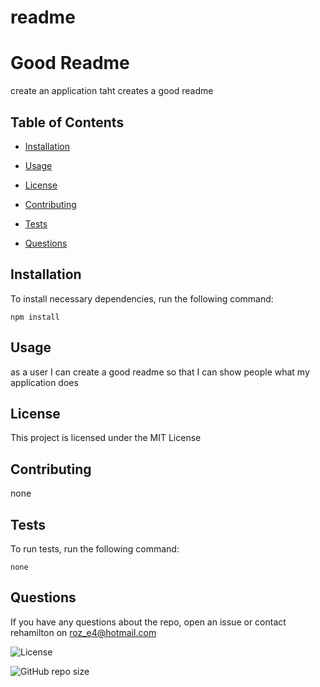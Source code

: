 

  # readme

  # Good Readme

  create an application taht creates a good readme

  ## Table of Contents

  * [Installation](#installation)

  * [Usage](#Usage)

  * [License](#license)

  * [Contributing](#contrbuting)

  * [Tests](#tests)

  * [Questions](#questions)

  ## Installation

  To install necessary dependencies, run the following command:

  ```
  npm install
  ```

  ## Usage

  as a user
  I can create a good readme
  so that I can show people what my application does

  ## License

  This project is licensed under the MIT License

  ## Contributing

  none

  ## Tests

  To run tests, run the following command:

  ```
  none
  ```

  ## Questions

  If you have any questions about the repo, open an issue or contact rehamilton on roz_e4@hotmail.com

  ![License](https://img.shields.io/github/license/rehamilton/readme?style=flat-square)

  ![GitHub repo size](https://img.shields.io/github/repo-size/rehamilton/readme)

  